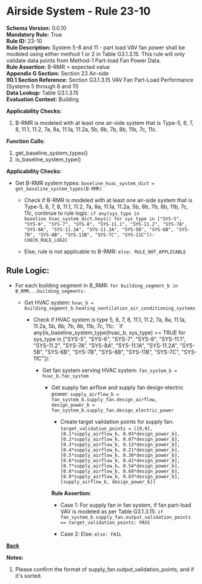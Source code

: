 
# Airside System - Rule 23-10  

**Schema Version:** 0.0.10  
**Mandatory Rule:** True  
**Rule ID:** 23-10  
**Rule Description:** System 5-8 and 11 - part load VAV fan power shall be modeled using either method 1 or 2 in Table G3.1.3.15. This rule will only validate data points from Method-1 Part-load Fan Power Data.  
**Rule Assertion:** B-RMR = expected value  
**Appendix G Section:** Section 23 Air-side  
**90.1 Section Reference:** Section G3.1.3.15 VAV Fan Part-Load Performance (Systems 5 through 8 and 11)  
**Data Lookup:** Table G3.1.3.15  
**Evaluation Context:** Building  

**Applicability Checks:**  

1. B-RMR is modeled with at least one air-side system that is Type-5, 6, 7, 8, 11.1, 11.2, 7a, 8a, 11.1a, 11.2a, 5b, 6b, 7b, 8b, 11b, 7c, 11c.  

**Function Calls:**  

1. get_baseline_system_types()  
2. is_baseline_system_type()

**Applicability Checks:**  

- Get B-RMR system types: `baseline_hvac_system_dict = get_baseline_system_types(B-RMR)`

  - Check if B-RMR is modeled with at least one air-side system that is Type-5, 6, 7, 8, 11.1, 11.2, 7a, 8a, 11.1a, 11.2a, 5b, 6b, 7b, 8b, 11b, 7c, 11c, continue to rule logic: `if any(sys_type in baseline_hvac_system_dict.keys() for sys_type in ["SYS-5", "SYS-6", "SYS-7", "SYS-8", "SYS-11.1", "SYS-11.2", "SYS-7A", "SYS-8A", "SYS-11.1A", "SYS-11.2A", "SYS-5B", "SYS-6B", "SYS-7B", "SYS-8B", "SYS-11B", "SYS-7C", "SYS-11C"]): CHECK_RULE_LOGIC`

  - Else, rule is not applicable to B-RMR: `else: RULE_NOT_APPLICABLE`

## Rule Logic:  

- For each building segment in B_RMR: `for building_segment_b in B_RMR...building_segments:`

  - Get HVAC system: `hvac_b = building_segment_b.heating_ventilation_air_conditioning_systems`

    - Check if HVAC system is type 5, 6, 7, 8, 11.1, 11.2, 7a, 8a, 11.1a, 11.2a, 5b, 6b, 7b, 8b, 11b, 7c, 11c: ``if any(is_baseline_system_type(hvac_b, sys_type) == TRUE for sys_type in ["SYS-5", "SYS-6", "SYS-7", "SYS-8", "SYS-11.1", "SYS-11.2", "SYS-7A", "SYS-8A", "SYS-11.1A", "SYS-11.2A", "SYS-5B", "SYS-6B", "SYS-7B", "SYS-8B", "SYS-11B", "SYS-7C", "SYS-11C"]):`

      - Get fan system serving HVAC system: `fan_system_b = hvac_b.fan_system`

        - Get supply fan airflow and supply fan design electric power: `supply_airflow_b = fan_system_b.supply_fan.design_airflow, design_power_b = fan_system_b.supply_fan.design_electric_power`

          - Create target validation points for supply fan: `target_validation_points = [[0,0], [0.1*supply_airflow_b, 0.03*design_power_b], [0.2*supply_airflow_b, 0.07*design_power_b], [0.3*supply_airflow_b, 0.13*design_power_b], [0.4*supply_airflow_b, 0.21*design_power_b], [0.5*supply_airflow_b, 0.30*design_power_b], [0.6*supply_airflow_b, 0.41*design_power_b], [0.7*supply_airflow_b, 0.54*design_power_b], [0.8*supply_airflow_b, 0.68*design_power_b], [0.9*supply_airflow_b, 0.83*design_power_b], [supply_airflow_b, design_power_b]]`

          **Rule Assertion:**

          - Case 1: For supply fan in fan system, if fan part-load VAV is modeled as per Table G3.1.3.15: `if fan_system_b.supply_fan.output_validation_points == target_validation_points: PASS`

          - Case 2: Else: `else: FAIL`

**[Back](../_toc.md)**

**Notes:**
1. Please confirm the format of supply_fan.output_validation_points, and if it's sorted.
